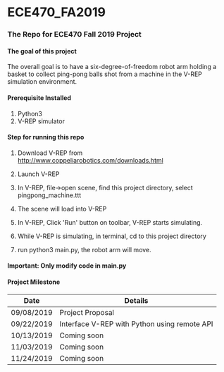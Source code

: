 # ECE470_FA2019
### The Repo for ECE470 Fall 2019 Project

#### The goal of this project

The overall goal is to have a six-degree-of-freedom robot arm holding a basket to collect ping-pong balls shot from a machine in the V-REP simulation environment.


#### Prerequisite Installed

1. Python3
2. V-REP simulator



#### Step for running this repo

1. Download V-REP from http://www.coppeliarobotics.com/downloads.html


2. Launch V-REP

3. In V-REP, file->open scene, find this project directory, select pingpong_machine.ttt

4. The scene will load into V-REP

5. In V-REP, Click 'Run' button on toolbar, V-REP starts simulating.

6. While V-REP is simulating, in terminal, cd to this project directory

7. run python3 main.py, the robot arm will move.



#### Important: Only modify code in main.py



#### Project Milestone

| Date          | Details       |
| ------------- |-------------|
| 09/08/2019      | Project Proposal |
| 09/22/2019      | Interface V-REP with Python using remote API|
| 10/13/2019 | Coming soon      |
| 11/03/2019 | Coming soon      |
| 11/24/2019 | Coming soon      |
